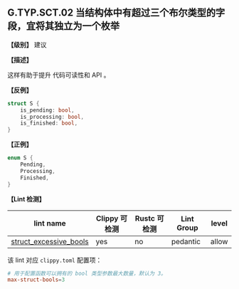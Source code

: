 ## G.TYP.SCT.02  当结构体中有超过三个布尔类型的字段，宜将其独立为一个枚举

**【级别】** 建议

**【描述】**

这样有助于提升 代码可读性和 API 。

**【反例】**

```rust
struct S {
    is_pending: bool,
    is_processing: bool,
    is_finished: bool,
}
```

**【正例】**

```rust
enum S {
    Pending,
    Processing,
    Finished,
}
```

**【Lint 检测】**

| lint name                                                    | Clippy 可检测 | Rustc 可检测 | Lint Group | level |
| ------------------------------------------------------------ | ------------- | ------------ | ---------- | ----- |
| [struct_excessive_bools](https://rust-lang.github.io/rust-clippy/master/#struct_excessive_bools) | yes           | no           | pedantic   | allow |

该 lint 对应 `clippy.toml` 配置项：

```toml
# 用于配置函数可以拥有的 bool 类型参数最大数量，默认为 3。
max-struct-bools=3 
```

